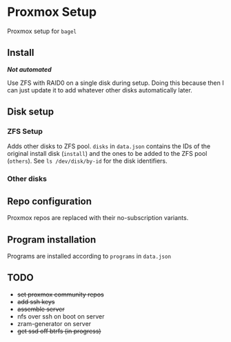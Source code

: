 # Proxmox Setup

Proxmox setup for `bagel`

## Install

***Not automated***

Use ZFS with RAID0 on a single disk during setup. Doing this because then I can just update it to add whatever other disks automatically later.

## Disk setup

### ZFS Setup

Adds other disks to ZFS pool. `disks` in `data.json` contains the IDs of the original install disk (`install`) and the ones to be added to the ZFS pool (`others`). See `ls /dev/disk/by-id` for the disk identifiers.

### Other disks

## Repo configuration

Proxmox repos are replaced with their no-subscription variants.

## Program installation

Programs are installed according to `programs` in `data.json`

## TODO

- ~~set proxmox community repos~~
- ~~add ssh keys~~
- ~~assemble server~~
- nfs over ssh on boot on server
- zram-generator on server
- ~~get ssd off btrfs (in progress)~~

